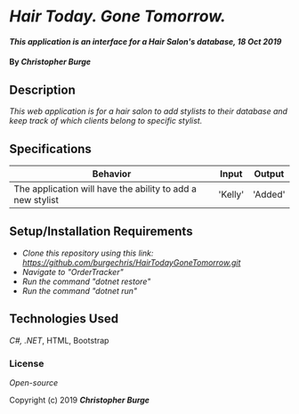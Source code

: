 # _Hair Today. Gone Tomorrow._

#### _This application is an interface for a Hair Salon's database, 18 Oct 2019_

#### By _**Christopher Burge**_

## Description

_This web application is for a hair salon to add stylists to their database and keep track of which clients belong to specific stylist._

## Specifications

| Behavior | Input | Output |
| -------- | :---------: | :---------: |
| The application will have the ability to add a new stylist | 'Kelly' | 'Added' |


## Setup/Installation Requirements

* _Clone this repository using this link: https://github.com/burgechris/HairTodayGoneTomorrow.git_
* _Navigate to "OrderTracker"_
* _Run the command "dotnet restore"_
* _Run the command "dotnet run"_

## Technologies Used

_C#, .NET_, HTML, Bootstrap

### License

*Open-source*

Copyright (c) 2019 **_Christopher Burge_**